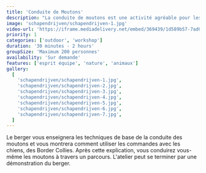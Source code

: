 ```yaml
---
title: 'Conduite de Moutons'
description: "La conduite de moutons est une activité agréable pour les groupes qui souhaitent profiter de la nature et de la beauté de l'environnement."
image: 'schapendrijven/schapendrijven-1.jpg'
video-url: 'https://iframe.mediadelivery.net/embed/369439/1d589b57-7ad0-4484-88be-1d9c3c3c26c6'
priority: 1
categories: ['outdoor', 'workshop']
duration: '30 minutes - 2 hours'
groupSize: 'Maximum 200 personnes'
availability: 'Sur demande'
features: ['esprit équipe', 'nature', 'animaux']
gallery:
  [
    'schapendrijven/schapendrijven-1.jpg',
    'schapendrijven/schapendrijven-2.jpg',
    'schapendrijven/schapendrijven-3.jpg',
    'schapendrijven/schapendrijven-4.jpg',
    'schapendrijven/schapendrijven-5.jpg',
    'schapendrijven/schapendrijven-6.jpg',
    'schapendrijven/schapendrijven-7.jpg',
  ]
---
```


Le berger vous enseignera les techniques de base de la conduite des moutons et vous montrera comment utiliser les commandes avec les chiens, des Border Collies. Après cette explication, vous conduirez vous-même les moutons à travers un parcours. L'atelier peut se terminer par une démonstration du berger.
